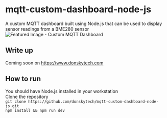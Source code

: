 # mqtt-custom-dashboard-node-js
A custom MQTT dashboard built using Node.js that can be used to display sensor readings from a BME280 sensor  
![Featured Image - Custom MQTT Dashboard](https://user-images.githubusercontent.com/69466026/213635253-3e988d9e-bc5b-49fe-9ef5-d1bfcd38075b.jpg)  
  
## Write up  
Coming soon on https://www.donskytech.com  
  
  
## How to run
You should have Node.js installed in your workstation  
Clone the repository  
``` git clone https://github.com/donskytech/mqtt-custom-dashboard-node-js.git ```  
``` npm install && npm run dev ```
